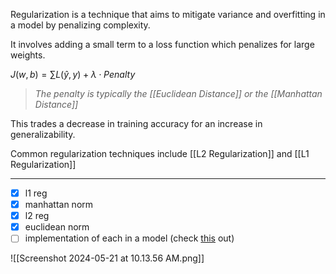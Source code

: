 Regularization is a technique that aims to mitigate variance and overfitting in a model by penalizing complexity.

It involves adding a small term to a loss function which penalizes for large weights.

$J(w,b) = \sum L(\hat{y}, y) + \lambda \cdot Penalty$

>*The penalty is typically the [[Euclidean Distance]] or the [[Manhattan Distance]]*

This trades a decrease in training accuracy for an increase in generalizability.

Common regularization techniques include [[L2 Regularization]] and [[L1 Regularization]]

---

- [x] l1 reg
- [x] manhattan norm
- [x] l2 reg
- [x] euclidean norm
- [ ] implementation of each in a model (check [this](https://www.youtube.com/watch?v=_SlPBbxuqas) out)

![[Screenshot 2024-05-21 at 10.13.56 AM.png]]
